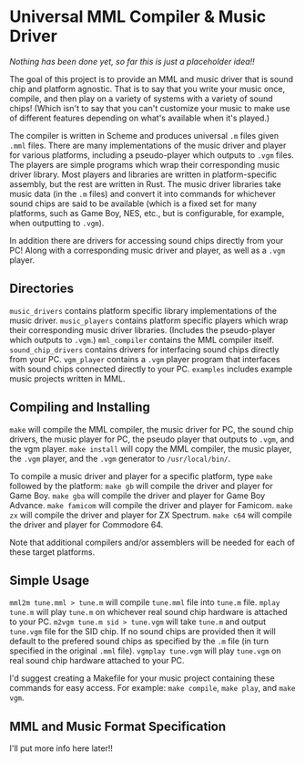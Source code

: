 Universal MML Compiler & Music Driver
=====================================

_Nothing has been done yet, so far this is just a placeholder idea!!_

The goal of this project is to provide an MML and music driver that is sound chip and platform agnostic. That is to say that you write your music once, compile, and then play on a variety of systems with a variety of sound chips! (Which isn't to say that you can't customize your music to make use of different features depending on what's available when it's played.)

The compiler is written in Scheme and produces universal `.m` files given `.mml` files. There are many implementations of the music driver and player for various platforms, including a pseudo-player which outputs to  `.vgm` files. The players are simple programs which wrap their corresponding music driver library. Most players and libraries are written in platform-specific assembly, but the rest are written in Rust. The music driver libraries take music data (in the `.m` files) and convert it into commands for whichever sound chips are said to be available (which is a fixed set for many platforms, such as Game Boy, NES, etc., but is configurable, for example, when outputting to `.vgm`).

In addition there are drivers for accessing sound chips directly from your PC! Along with a corresponding music driver and player, as well as a `.vgm` player.

## Directories

`music_drivers` contains platform specific library implementations of the music driver.
`music_players` contains platform specific players which wrap their corresponding music driver libraries. (Includes the pseudo-player which outputs to `.vgm`.)
`mml_compiler` contains the MML compiler itself.
`sound_chip_drivers` contains drivers for interfacing sound chips directly from your PC.
`vgm_player` contains a `.vgm` player program that interfaces with sound chips connected directly to your PC.
`examples` includes example music projects written in MML.

## Compiling and Installing

`make` will compile the MML compiler, the music driver for PC, the sound chip drivers, the music player for PC, the pseudo player that outputs to `.vgm`, and the vgm player.
`make install` will copy the MML compiler, the music player, the `.vgm` player, and the `.vgm` generator to `/usr/local/bin/`.

To compile a music driver and player for a specific platform, type `make` followed by the platform:
`make gb` will compile the driver and player for Game Boy.
`make gba` will compile the driver and player for Game Boy Advance.
`make famicom` will compile the driver and player for Famicom.
`make zx` will compile the driver and player for ZX Spectrum.
`make c64` will compile the driver and player for Commodore 64.

Note that additional compilers and/or assemblers will be needed for each of these target platforms.

## Simple Usage

`mml2m tune.mml > tune.m` will compile `tune.mml` file into `tune.m` file.
`mplay tune.m` will play `tune.m` on whichever real sound chip hardware is attached to your PC.
`m2vgm tune.m sid > tune.vgm` will take `tune.m` and output `tune.vgm` file for the SID chip. If no sound chips are provided then it will default to the prefered sound chips as specified by the `.m` file (in turn specified in the original `.mml` file).
`vgmplay tune.vgm` will play `tune.vgm` on real sound chip hardware attached to your PC.

I'd suggest creating a Makefile for your music project containing these commands for easy access. For example: `make compile`, `make play`, and `make vgm`.

## MML and Music Format Specification

I'll put more info here later!!

